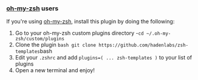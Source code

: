 <!-- Space: ZshTemplates -->
<!-- Parent: Project -->
<!-- Title: Project Installation Oh-My-Zsh -->

<!-- Label: ZshTemplates -->
<!-- Label: Project -->
<!-- Label: Installation -->
<!-- Label: Oh-My-Zsh -->
<!-- Include: docs/disclaimer.md -->
<!-- Include: ac:toc -->

### [oh-my-zsh](https://github.com/robbyrussell/oh-my-zsh) users

If you're using [oh-my-zsh](https://gitub.com/robbyrussell/oh-my-zsh), install this plugin by doing the following:

1.  Go to your oh-my-zsh custom plugins directory -`cd ~/.oh-my-zsh/custom/plugins`
2.  Clone the plugin `bash git clone https://github.com/hadenlabs/zsh-templates`bash
3.  Edit your `.zshrc` and add `plugins=( ... zsh-templates )` to your list of plugins
4.  Open a new terminal and enjoy!
